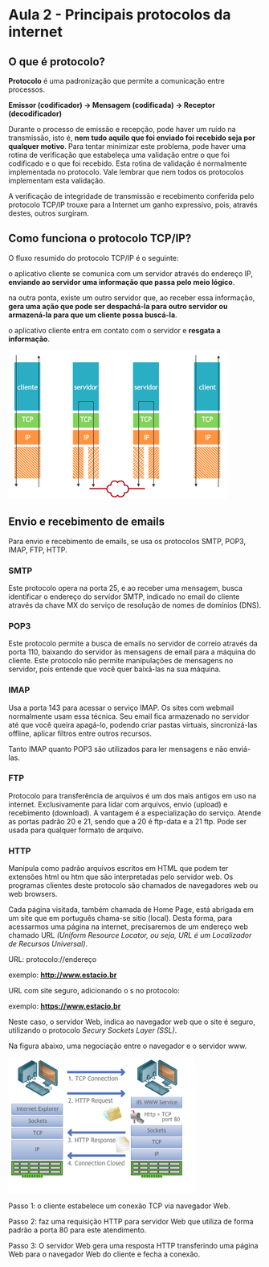 # Aula 2 - Principais protocolos da internet

## O que é protocolo?

**Protocolo** é uma padronização que permite a comunicação entre processos.

**Emissor (codificador) -> Mensagem (codificada) -> Receptor (decodificador)**

Durante o processo de emissão e recepção, pode haver um ruído na transmissão, isto é, **nem tudo aquilo que foi enviado foi recebido seja por qualquer motivo**. Para tentar minimizar este problema, pode haver uma rotina de verificação que estabeleça uma validação entre o que foi codificado e o que foi recebido. Esta rotina de validação é normalmente implementada no protocolo. Vale lembrar que nem todos os protocolos implementam esta validação.

A verificação de integridade de transmissão e recebimento conferida pelo protocolo TCP/IP trouxe para a Internet um ganho expressivo, pois, através destes, outros surgiram.

## Como funciona o protocolo TCP/IP?

O fluxo resumido do protocolo TCP/IP é o seguinte:

o aplicativo cliente se comunica com um servidor através do endereço IP, **enviando ao servidor uma informação que passa pelo meio lógico**.

na outra ponta, existe um outro servidor que, ao receber essa informação, **gera uma ação que pode ser despachá-la para outro servidor ou armazená-la para que um cliente possa buscá-la**.

o aplicativo cliente entra em contato com o servidor e **resgata a informação**.

![modelo-tcp-ip](../../media/Tecnologias_Web/modelo-tcp-ip.png)

## Envio e recebimento de emails

Para envio e recebimento de emails, se usa os protocolos SMTP, POP3, IMAP, FTP, HTTP.

### SMTP

Este protocolo opera na porta 25, e ao receber uma mensagem, busca identificar o endereço do servidor SMTP, indicado no email do cliente através da chave MX do serviço de resolução de nomes de domínios (DNS).

### POP3

Este protocolo permite a busca de emails no servidor de correio através da porta 110, baixando do servidor às mensagens de email para a máquina do cliente. Este protocolo não permite manipulações de mensagens no servidor, pois entende que você quer baixá-las na sua máquina.

### IMAP

Usa a porta 143 para acessar o serviço IMAP. Os sites com webmail normalmente usam essa técnica. Seu email fica armazenado no servidor até que você queira apagá-lo, podendo criar pastas virtuais, sincronizá-las offline, aplicar filtros entre outros recursos.

Tanto IMAP quanto POP3 são utilizados para ler mensagens e não enviá-las.

### FTP

Protocolo para transferência de arquivos é um dos mais antigos em uso na internet. Exclusivamente para lidar com arquivos, envio (upload) e recebimento (download). A vantagem é a especialização do serviço. Atende as portas padrão 20 e 21, sendo que a 20 é ftp-data e a 21 ftp. Pode ser usada para qualquer formato de arquivo.

### HTTP

Manipula como padrão arquivos escritos em HTML que podem ter extensões html ou htm que são interpretadas pelo servidor web. Os programas clientes deste protocolo são chamados de navegadores web ou web browsers.

Cada página visitada, também chamada de Home Page, está abrigada em um site que em português chama-se sitio (local). Desta forma, para acessarmos uma página na internet, precisaremos de um endereço web chamado URL _(Uniform Resource Locator, ou seja, URL é um Localizador de Recursos Universal)_.

URL: protocolo://endereço

exemplo: **http://www.estacio.br**

URL com site seguro, adicionando o s no protocolo:

exemplo: **https://www.estacio.br**

Neste caso, o servidor Web, indica ao navegador web que o site é seguro, utilizando o protocolo _Secury Sockets Layer (SSL)_.

Na figura abaixo, uma negociação entre o navegador e o servidor www.

![negociação-navegador-servidor](../../media/Tecnologias_Web/negociacao_servidor_navegador.png)

Passo 1: o cliente estabelece um conexão TCP via navegador Web.

Passo 2: faz uma requisição HTTP para servidor Web que utiliza de forma padrão a porta 80 para este atendimento.

Passo 3: O servidor Web gera uma resposta HTTP transferindo uma página Web para o navegador Web do cliente e fecha a conexão.
